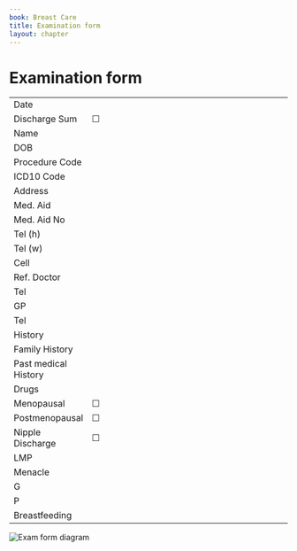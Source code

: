 ```yaml
---
book: Breast Care
title: Examination form
layout: chapter
---
```


# Examination form

<table style="width: 100%">
  <tbody>
    <tr>
      <td style="width: 25%">Date</td>
      <td style="width: 75%">&nbsp;</td>
    </tr>
    <tr>
      <td>Discharge Sum</td>
      <td>☐</td>
    </tr>
    <tr>
      <td>Name</td>
      <td>&nbsp;</td>
    </tr>
    <tr>
      <td>DOB</td>
      <td>&nbsp;</td>
    </tr>
    <tr>
      <td>Procedure Code</td>
      <td>&nbsp;</td>
    </tr>
    <tr>
      <td>ICD10 Code</td>
      <td>&nbsp;</td>
    </tr>
    <tr>
      <td>Address</td>
      <td>&nbsp;</td>
    </tr>
    <tr>
      <td>Med. Aid</td>
      <td>&nbsp;</td>
    </tr>
    <tr>
      <td>Med. Aid No</td>
      <td>&nbsp;</td>
    </tr>
    <tr>
      <td>Tel (h)</td>
      <td>&nbsp;</td>
    </tr>
    <tr>
      <td>Tel (w)</td>
      <td>&nbsp;</td>
    </tr>
    <tr>
      <td>Cell</td>
      <td>&nbsp;</td>
    </tr>
    <tr>
      <td>Ref. Doctor</td>
      <td>&nbsp;</td>
    </tr>
    <tr>
      <td>Tel</td>
      <td>&nbsp;</td>
    </tr>
    <tr>
      <td>GP</td>
      <td>&nbsp;</td>
    </tr>
    <tr>
      <td>Tel</td>
      <td>&nbsp;</td>
    </tr>
    <tr>
      <td>History</td>
      <td>&nbsp;</td>
    </tr>
    <tr>
      <td>Family History</td>
      <td>&nbsp;</td>
    </tr>
    <tr>
      <td>Past medical History</td>
      <td>&nbsp;</td>
    </tr>
    <tr>
      <td>Drugs</td>
      <td>&nbsp;</td>
    </tr>
    <tr>
      <td>Menopausal</td>
      <td>☐</td>
    </tr>
    <tr>
      <td>Postmenopausal</td>
      <td>☐</td>
    </tr>
    <tr>
      <td>Nipple Discharge</td>
      <td>☐</td>
    </tr>
    <tr>
      <td>LMP</td>
      <td>&nbsp;</td>
    </tr>
    <tr>
      <td>Menacle</td>
      <td>&nbsp;</td>
    </tr>
    <tr>
      <td>G</td>
      <td>&nbsp;</td>
    </tr>
    <tr>
      <td>P</td>
      <td>&nbsp;</td>
    </tr>
    <tr>
      <td>Breastfeeding</td>
      <td>&nbsp;</td>
    </tr>
  </tbody>
</table>

![Exam form diagram](images/fig-15-1.svg)

